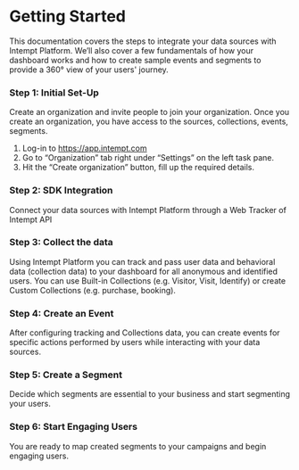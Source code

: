 # Getting Started

This documentation covers the steps to integrate your data sources with Intempt Platform. We’ll also cover a few fundamentals of how your dashboard works and how to create sample events and segments to provide a 360° view of your users' journey.

### Step 1: Initial Set-Up ###

Create an organization and invite people to join your organization. Once you create an organization, you have access to the sources, collections, events, segments.

1.  Log-in to https://app.intempt.com
2.  Go to “Organization” tab right under “Settings” on the left task pane.
3.  Hit the “Create organization” button, fill up the required details.

### Step 2: SDK Integration ###

Connect your data sources with Intempt Platform  through a Web Tracker of Intempt API

### Step 3: Collect the data ###

Using Intempt Platform you can track and pass user data and behavioral data (collection data)  to your dashboard for all anonymous and identified users. You can use Built-in Collections (e.g. Visitor, Visit, Identify) or create Custom Collections (e.g.  purchase, booking).

### Step 4: Create an Event ###

After configuring tracking and Collections data, you can create events for specific actions performed by users while interacting with your data sources.

### Step 5: Create a Segment ###

Decide which segments are essential to your business and start segmenting your users.

### Step 6: Start Engaging Users ###

You are ready to map created segments to your campaigns and begin engaging users.
